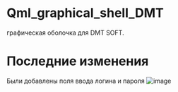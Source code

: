 # Qml_graphical_shell_DMT
графическая оболочка для DMT SOFT.
# Последние изменения
Были добавлены поля ввода логина и пароля
![image](https://user-images.githubusercontent.com/84613812/161376515-dff07664-832d-46d6-ab39-91b08ae135dd.png)


